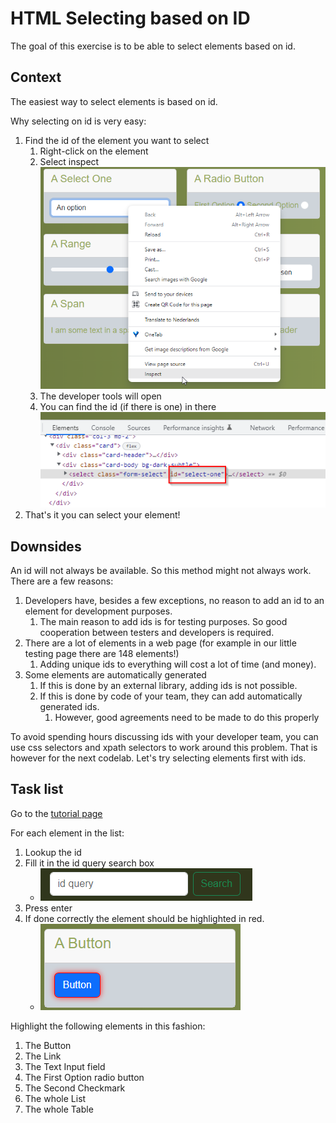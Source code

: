 # HTML Selecting based on ID

The goal of this exercise is to be able to select elements based on id.

## Context

The easiest way to select elements is based on id.

Why selecting on id is very easy:

1. Find the id of the element you want to select
    1. Right-click on the element
    2. Select inspect ![inspect image](inspect-element.png)
    3. The developer tools will open
    4. You can find the id (if there is one) in there ![inspected image](inspected-element.png)
2. That's it you can select your element!

## Downsides

An id will not always be available. So this method might not always work.
There are a few reasons:

1. Developers have, besides a few exceptions, no reason to add an id to an element for development purposes.
    1. The main reason to add ids is for testing purposes. So good cooperation between testers and developers is
       required.
2. There are a lot of elements in a web page (for example in our little testing page there are 148 elements!)
    1. Adding unique ids to everything will cost a lot of time (and money).
3. Some elements are automatically generated
    1. If this is done by an external library, adding ids is not possible.
    2. If this is done by code of your team, they can add automatically generated ids.
        1. However, good agreements need to be made to do this properly

To avoid spending hours discussing ids with your developer team, you can use css selectors and xpath selectors to
work around this problem. That is however for the next codelab. Let's try selecting elements first with ids.

## Task list

Go to the [tutorial page](https://training.switchfully.com/track/testing/training-page/selecting-elements.html)

For each element in the list:
1. Lookup the id
2. Fill it in the id query search box 
   * ![id query](id-query.png)
3. Press enter
4. If done correctly the element should be highlighted in red.
   * ![highlighted element](highlighted-element.png)

Highlight the following elements in this fashion:
1. The Button
2. The Link
3. The Text Input field
4. The First Option radio button
5. The Second Checkmark
6. The whole List
7. The whole Table

